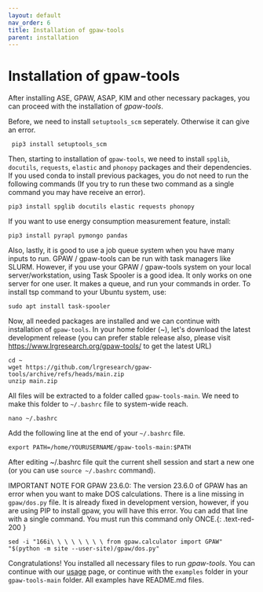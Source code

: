 ```yaml
---
layout: default
nav_order: 6
title: Installation of gpaw-tools
parent: installation
---
```


# Installation of gpaw-tools

After installing ASE, GPAW, ASAP, KIM and other necessary packages, you can proceed with the installation of *gpaw-tools*.

Before, we need to install `setuptools_scm` seperately. Otherwise it can give an error.

     pip3 install setuptools_scm
 
Then, starting to installation of `gpaw-tools`, we need to install `spglib`, `docutils`, `requests`, `elastic` and `phonopy` packages and their dependencies. If you used conda to install previous packages, you do not need to run the following commands (If you try to run these two command as a single command you may have receive an error).

   
    pip3 install spglib docutils elastic requests phonopy

If you want to use energy consumption measurement feature, install:

    pip3 install pyrapl pymongo pandas

Also, lastly, it is good to use a job queue system when you have many inputs to run. GPAW / gpaw-tools can be run with task managers like SLURM. However, if you use your GPAW / gpaw-tools system on your local server/workstation, using Task Spooler is a good idea. It only works on one server for one user. It makes a queue, and run your commands in order. To install tsp command to your Ubuntu system, use:

    sudo apt install task-spooler

Now, all needed packages are installed and we can continue with installation of `gpaw-tools`. In your home folder (~), let's download the latest development release (you can prefer stable release also, please visit https://www.lrgresearch.org/gpaw-tools/ to get the latest URL)

    cd ~
    wget https://github.com/lrgresearch/gpaw-tools/archive/refs/heads/main.zip
    unzip main.zip

All files will be extracted to a folder called `gpaw-tools-main`. We need to make this folder to `~/.bashrc` file to system-wide reach.

    nano ~/.bashrc

Add the following line at the end of your ``~/.bashrc`` file.

    export PATH=/home/YOURUSERNAME/gpaw-tools-main:$PATH

After editing ~/.bashrc file quit the current shell session and start a new one (or you can use `source ~/.bashrc` command). 

IMPORTANT NOTE FOR GPAW 23.6.0: The version 23.6.0 of GPAW has an error when you want to make DOS calculations. There is a line missing in `gpaw/dos.py` file. It is already fixed in development version, however, if you are using PIP to install gpaw, you will have this error. You can add that line with a single command. You must run this command only ONCE.{: .text-red-200 }

    sed -i "166i\ \ \ \ \ \ \ \ from gpaw.calculator import GPAW" "$(python -m site --user-site)/gpaw/dos.py"
    
 
Congratulations! You installed all necessary files to run *gpaw-tools*. You can continue with our [usage](generalusage.md) page, or continue with the `examples` folder in your `gpaw-tools-main` folder. All examples have README.md files.

